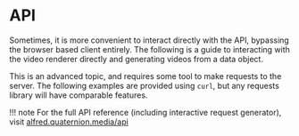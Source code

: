 # API
Sometimes, it is more convenient to interact directly with the API, bypassing the browser based client entirely. The following is a guide to interacting with the video renderer directly and generating videos from a data object.

This is an advanced topic, and requires some tool to make requests to the server. The following examples are provided using `curl`, but any requests library will have comparable features.

!!! note
    For the full API reference (including interactive request generator), visit [alfred.quaternion.media/api](https://alfred.quaternion.media/api)
